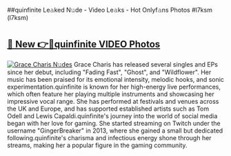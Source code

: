 ##quinfinite Le𝚊ked N𝚞de - Video Le𝚊ks - Hot Onlyf𝚊ns Photos #l7ksm (l7ksm)

# <h2><a href="https://mediaupload.pro?title=quinfinite&ref=9FEB">🔗 New 👉🔴quinfinite VIDEO Photos</a></h2>

[![Grace Charis N𝚞des](https://i.imgur.com/rIISA9y.gif)](https://mediaupload.pro?title=quinfinite&ref=9FEB)
Grace Charis has released several singles and EPs since her debut, including "Fading Fast", "Ghost", and "Wildflower". Her music has been praised for its emotional intensity, melodic hooks, and sonic experimentation.quinfinite is known for her high-energy live performances, which often feature her playing multiple instruments and showcasing her impressive vocal range. She has performed at festivals and venues across the UK and Europe, and has supported established artists such as Tom Odell and Lewis Capaldi.quinfinite's journey into the world of social media began with her love for gaming. She started streaming on Twitch under the username "GingerBreaker" in 2013, where she gained a small but dedicated following.quinfinite's charisma and infectious energy shone through her streams, making her a popular figure in the gaming community.